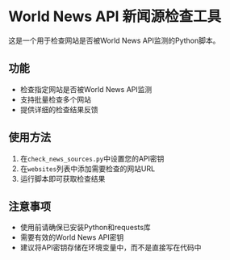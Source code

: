 # World News API 新闻源检查工具

这是一个用于检查网站是否被World News API监测的Python脚本。

## 功能
- 检查指定网站是否被World News API监测
- 支持批量检查多个网站
- 提供详细的检查结果反馈

## 使用方法
1. 在`check_news_sources.py`中设置您的API密钥
2. 在`websites`列表中添加需要检查的网站URL
3. 运行脚本即可获取检查结果

## 注意事项
- 使用前请确保已安装Python和requests库
- 需要有效的World News API密钥
- 建议将API密钥存储在环境变量中，而不是直接写在代码中 